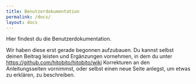 ```yaml
---
title: Benutzerdokumentation
permalink: /docs/
layout: docs
---
```


Hier findest du die Benutzerdokumentation.

Wir haben diese erst gerade begonnen aufzubauen. Du kannst selbst deinen Beitrag leisten und Ergänzungen vornehmen, in dem du unter https://github.com/hitobito/hitobito/wiki Korrekturen an den Anleitungsseiten vornimmst, oder selbst einen neue Seite anlegst, um etwas zu erklären, zu beschreiben.

